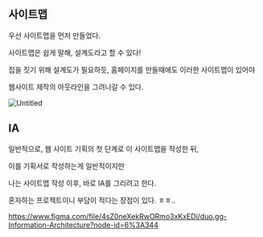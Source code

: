 ## **사이트맵**

우선 사이트맵을 먼저 만들었다.

사이트맵은 쉽게 말해, 설계도라고 할 수 있다!

집을 짓기 위해 설계도가 필요하듯, 홈페이지를 만들때에도 이러한 사이트맵이 있어야

웹사이트 제작의 아웃라인을 그려나갈 수 있다.

![Untitled](https://github.com/jub3907/Today-I-Learn/assets/58246682/6c9f9495-7962-4e75-8f40-61746fc708f2)

## **IA**

일반적으로, 웹 사이트 기획의 첫 단계로 이 사이트맵을 작성한 뒤,

이를 기획서로 작성하는게 일반적이지만

나는 사이트맵 작성 이후, 바로 IA를 그리려고 한다.

혼자하는 프로젝트이니 부담이 적다는 장점이 있다. ㅎㅎ..

https://www.figma.com/file/4sZ0neXekRwORmo3xKxEDi/duo.gg-Information-Architecture?node-id=6%3A344

